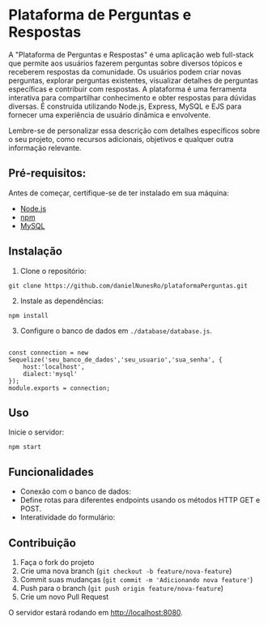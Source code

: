  <h1>Plataforma de Perguntas e Respostas</h1>

<p> A "Plataforma de Perguntas e Respostas" é uma aplicação web full-stack que permite aos usuários fazerem perguntas sobre diversos tópicos e receberem respostas da comunidade. Os usuários podem criar novas perguntas, explorar perguntas existentes, visualizar detalhes de perguntas específicas e contribuir com respostas. A plataforma é uma ferramenta interativa para compartilhar conhecimento e obter respostas para dúvidas diversas. É construída utilizando Node.js, Express, MySQL e EJS para fornecer uma experiência de usuário dinâmica e envolvente.

Lembre-se de personalizar essa descrição com detalhes específicos sobre o seu projeto, como recursos adicionais, objetivos e qualquer outra informação relevante.</p>
<h2>Pré-requisitos:</h2>
<p>Antes de começar, certifique-se de ter instalado em sua máquina:</p>
<ul>
        <li><a href="https://nodejs.org/">Node.js</a></li>
        <li><a href="https://www.npmjs.com/">npm</a></li>
        <li><a href="https://www.mysql.com/">MySQL</a></li>
    </ul>

 <h2>Instalação</h2>

 <ol>
      <li>Clone o repositório:</li>
    </ol>
    <pre><code>git clone https://github.com/danielNunesRo/plataformaPerguntas.git</code></pre>
<ol start="2">
        <li>Instale as dependências:</li>
    </ol>

   <pre><code>npm install</code></pre>

   <ol start="3">
        <li>Configure o banco de dados em <code>./database/database.js</code>.</li>
   </ol>
   <pre><code>
const connection = new Sequelize('seu_banco_de_dados','seu_usuario','sua_senha', {
    host:'localhost',
    dialect:'mysql'
});
module.exports = connection;
</code></pre>

   <h2>Uso</h2>

  <p>Inicie o servidor:</p>

   <pre><code>npm start</code></pre>

  <h2>Funcionalidades</h2>

  <ul>
        <li>Conexão com o banco de dados:</li>
        <li>Define rotas para diferentes endpoints usando os métodos HTTP GET e POST.</li>
        <li>Interatividade do formulário:</li>
   </ul>

  <h2>Contribuição</h2>

  <ol>
        <li>Faça o fork do projeto</li>
        <li>Crie uma nova branch (<code>git checkout -b feature/nova-feature</code>)</li>
        <li>Commit suas mudanças (<code>git commit -m 'Adicionando nova feature'</code>)</li>
        <li>Push para o branch (<code>git push origin feature/nova-feature</code>)</li>
        <li>Crie um novo Pull Request</li>
   </ol>

   <p>O servidor estará rodando em <a href="http://localhost:8080">http://localhost:8080</a>.</p>

